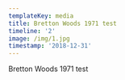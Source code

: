 ```yaml
---
templateKey: media
title: Bretton Woods 1971 test
timeline: '2'
image: /img/1.jpg
timestamp: '2018-12-31'
---
```

Bretton Woods 1971 test
